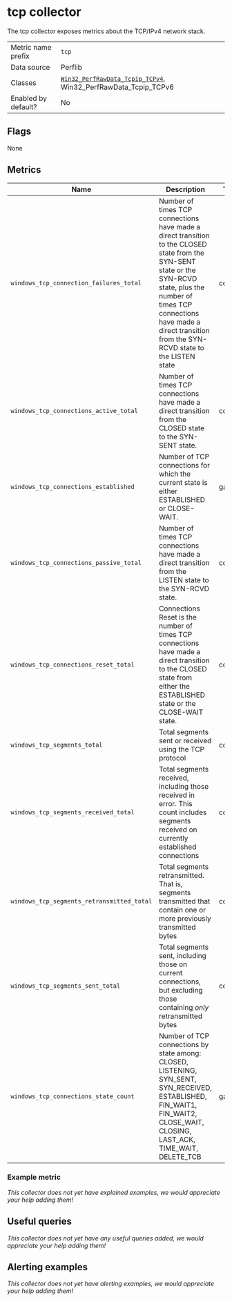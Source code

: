 # tcp collector

The tcp collector exposes metrics about the TCP/IPv4 network stack.

|||
-|-
Metric name prefix  | `tcp`
Data source         | Perflib
Classes             | [`Win32_PerfRawData_Tcpip_TCPv4`](https://msdn.microsoft.com/en-us/library/aa394341(v=vs.85).aspx), Win32_PerfRawData_Tcpip_TCPv6
Enabled by default? | No

## Flags

None

## Metrics

Name | Description | Type | Labels
-----|-------------|------|-------
`windows_tcp_connection_failures_total` | Number of times TCP connections have made a direct transition to the CLOSED state from the SYN-SENT state or the SYN-RCVD state, plus the number of times TCP connections have made a direct transition from the SYN-RCVD state to the LISTEN state | counter | af
`windows_tcp_connections_active_total` |  Number of times TCP connections have made a direct transition from the CLOSED state to the SYN-SENT state.| counter | af
`windows_tcp_connections_established` | Number of TCP connections for which the current state is either ESTABLISHED or CLOSE-WAIT. | gauge | af
`windows_tcp_connections_passive_total` | Number of times TCP connections have made a direct transition from the LISTEN state to the SYN-RCVD state. | counter | af
`windows_tcp_connections_reset_total` | Connections Reset is the number of times TCP connections have made a direct transition to the CLOSED state from either the ESTABLISHED state or the CLOSE-WAIT state. | counter | af
`windows_tcp_segments_total` | Total segments sent or received using the TCP protocol | counter | af
`windows_tcp_segments_received_total` | Total segments received, including those received in error. This count includes segments received on currently established connections | counter | af
`windows_tcp_segments_retransmitted_total` | Total segments retransmitted. That is, segments transmitted that contain one or more previously transmitted bytes | counter | af
`windows_tcp_segments_sent_total` | Total segments sent, including those on current connections, but excluding those containing *only* retransmitted bytes | counter | af
`windows_tcp_connections_state_count` | Number of TCP connections by state among: CLOSED, LISTENING, SYN_SENT, SYN_RECEIVED, ESTABLISHED, FIN_WAIT1, FIN_WAIT2, CLOSE_WAIT, CLOSING, LAST_ACK, TIME_WAIT, DELETE_TCB | gauge | af

### Example metric
_This collector does not yet have explained examples, we would appreciate your help adding them!_

## Useful queries
_This collector does not yet have any useful queries added, we would appreciate your help adding them!_

## Alerting examples
_This collector does not yet have alerting examples, we would appreciate your help adding them!_
